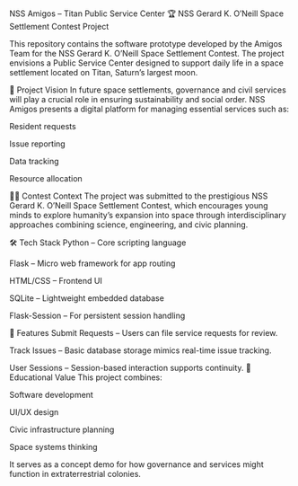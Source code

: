 NSS Amigos – Titan Public Service Center
🏆 NSS Gerard K. O’Neill Space Settlement Contest Project

This repository contains the software prototype developed by the Amigos Team for the NSS Gerard K. O’Neill Space Settlement Contest. The project envisions a Public Service Center designed to support daily life in a space settlement located on Titan, Saturn’s largest moon.

🌌 Project Vision
In future space settlements, governance and civil services will play a crucial role in ensuring sustainability and social order. NSS Amigos presents a digital platform for managing essential services such as:

Resident requests

Issue reporting

Data tracking

Resource allocation

🧑‍🚀 Contest Context
The project was submitted to the prestigious NSS Gerard K. O’Neill Space Settlement Contest, which encourages young minds to explore humanity’s expansion into space through interdisciplinary approaches combining science, engineering, and civic planning.

🛠️ Tech Stack
Python – Core scripting language

Flask – Micro web framework for app routing

HTML/CSS – Frontend UI

SQLite – Lightweight embedded database

Flask-Session – For persistent session handling

🌠 Features
Submit Requests – Users can file service requests for review.

Track Issues – Basic database storage mimics real-time issue tracking.

User Sessions – Session-based interaction supports continuity.
🧠 Educational Value
This project combines:

Software development

UI/UX design

Civic infrastructure planning

Space systems thinking

It serves as a concept demo for how governance and services might function in extraterrestrial colonies.
